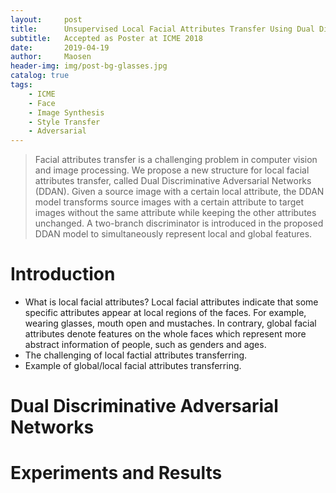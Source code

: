 ```yaml
---
layout:     post
title:      Unsupervised Local Facial Attributes Transfer Using Dual Discriminative Adversarial Networks
subtitle:   Accepted as Poster at ICME 2018
date:       2019-04-19
author:     Maosen
header-img: img/post-bg-glasses.jpg
catalog: true
tags:
    - ICME
    - Face
    - Image Synthesis
    - Style Transfer
    - Adversarial
---
```

>Facial attributes transfer is a challenging problem in computer vision and image processing. We propose a new structure for local facial attributes transfer, called Dual Discriminative Adversarial Networks (DDAN). Given a source image with a certain local attribute, the DDAN model transforms source images with a certain attribute to target images without the same attribute while keeping the other attributes unchanged. A two-branch discriminator is introduced in the proposed DDAN model to simultaneously represent local and global features. 

# Introduction
- What is local facial attributes? Local facial attributes indicate that some specific attributes appear at local regions of the faces. For example, wearing glasses, mouth open and mustaches. In contrary, global facial attributes denote features on the whole faces which represent more abstract information of people, such as genders and ages. 
- The challenging of local factial attributes transferring.
- Example of global/local facial attributes transferring.

# Dual Discriminative Adversarial Networks

# Experiments and Results
